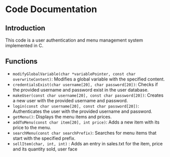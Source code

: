 # Code Documentation

## Introduction
This code is a user authentication and menu management system implemented in C.

## Functions
- `modifyGlobalVariable(char *variablePointer, const char overwriteContent)`: Modifies a global variable with the specified content.
- `credentialsExist(char username[20], char password[20])`: Checks if the provided username and password exist in the user database.
- `makeUser(const char username[20], const char password[20])`: Creates a new user with the provided username and password.
- `login(const char username[20], const char password[20])`: Authenticates the user with the provided username and password.
- `getMenu()`: Displays the menu items and prices.
- `addToMenu(const char item[20], int price)`: Adds a new item with its price to the menu.
- `searchMenu(const char searchPrefix)`: Searches for menu items that start with the specified prefix.
- `sellItem(char, int, int)` : Adds an entry in sales.txt for the item, price and its quantity sold, user face